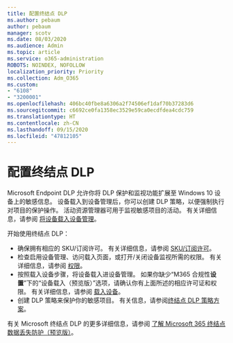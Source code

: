 ```yaml
---
title: 配置终结点 DLP
ms.author: pebaum
author: pebaum
manager: scotv
ms.date: 08/03/2020
ms.audience: Admin
ms.topic: article
ms.service: o365-administration
ROBOTS: NOINDEX, NOFOLLOW
localization_priority: Priority
ms.collection: Adm_O365
ms.custom:
- "6108"
- "3200001"
ms.openlocfilehash: 406bc40fbe8a6306a2f74506ef1daf70b37283d6
ms.sourcegitcommit: c6692ce0fa1358ec3529e59ca0ecdfdea4cdc759
ms.translationtype: HT
ms.contentlocale: zh-CN
ms.lasthandoff: 09/15/2020
ms.locfileid: "47812105"
---
```

# <a name="configure-endpoint-dlp"></a>配置终结点 DLP

Microsoft Endpoint DLP 允许你将 DLP 保护和监视功能扩展至 Windows 10 设备上的敏感信息。 设备载入到设备管理后，你可以创建 DLP 策略，以便强制执行对项目的保护操作。 活动资源管理器可用于监视敏感项目的活动。 有关详细信息，请参阅 [将设备载入设备管理](https://docs.microsoft.com/microsoft-365/compliance/endpoint-dlp-getting-started#onboarding-devices-into-device-management)。  

开始使用终结点 DLP：

- 确保拥有相应的 SKU/订阅许可。 有关详细信息，请参阅 [SKU/订阅许可](https://docs.microsoft.com/microsoft-365/compliance/endpoint-dlp-getting-started#skusubscriptions-licensing)。
- 检查启用设备管理、访问载入页面，或打开/关闭设备监视所需的权限。 有关详细信息，请参阅 [权限](https://docs.microsoft.com/microsoft-365/compliance/endpoint-dlp-getting-started#permissions)。
- 按照载入设备步骤，将设备载入进设备管理。 如果你缺少“M365 合规性**设置**”下的“设备载入（预览版）”选项，请确认你有上面所述的相应许可证和权限。 有关详细信息，请参阅 [载入设备](https://docs.microsoft.com/microsoft-365/compliance/endpoint-dlp-getting-started#onboarding-devices)。 
- 创建 DLP 策略来保护你的敏感项目。 有关信息，请参阅[终结点 DLP 策略方案](https://docs.microsoft.com/microsoft-365/compliance/endpoint-dlp-using?view=o365-worldwide#endpoint-dlp-policy-scenarios)。

有关 Microsoft 终结点 DLP 的更多详细信息，请参阅 [了解 Microsoft 365 终结点数据丢失防护（预览版）](https://docs.microsoft.com/microsoft-365/compliance/endpoint-dlp-learn-about)。